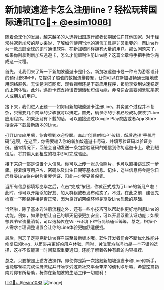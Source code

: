 # 新加坡遠遊卡怎么注册line？轻松玩转国际通讯[[TG💪+ @esim1088](https://t.me/s/esim1088)]

随着全球化的发展，越来越多的人选择出国旅行或者长期居住在其他国家。对于经常往返新加坡的朋友来说，了解如何使用当地的通信工具是非常重要的。而Line作为一款风靡全球的即时通讯软件，在新加坡同样拥有大量的用户。那么问题来了，如果你刚拿到新加坡遠遊卡，怎么才能顺利注册Line呢？这篇文章将手把手教你完成这一过程。

首先，让我们来了解一下新加坡遠遊卡是什么。新加坡遠遊卡是一种专为游客设计的预付费SIM卡，它提供了超值的数据流量套餐，让你可以在新加坡畅通无阻地使用网络服务。无论是浏览网页、观看视频还是下载应用程序，都能享受到快速稳定的上网体验。此外，远遊卡还支持语音通话和短信功能，非常适合需要频繁联系家人或朋友的用户。

接下来，我们进入正题——如何用新加坡遠遊卡注册Line。其实这个过程并不复杂，只需要几个简单的步骤就可以搞定。首先，确保你的手机已经成功安装了Line应用程序。如果还没有下载的话，可以直接通过Google Play商店或者App Store搜索并下载最新版本的Line。

打开Line应用后，你会看到欢迎界面。点击“创建新账户”按钮，然后选择“手机号码”选项。在这里，你需要输入你的新加坡遠遊卡号码，并填写验证码以验证身份。通常情况下，系统会自动发送一条包含验证码的短信到你的远遊卡上。收到短信后，将其输入到相应的框中即可完成验证。

接下来的一部是设置个人信息。你可以上传一张头像照片，也可以直接跳过这一步骤。接着填写用户名、密码以及出生日期等基本信息。记住，这些信息将会是你日后登录Line账户时的重要凭证，因此一定要妥善保管。

当所有信息都填写完毕之后，点击“完成”按钮，你就正式成为了Line的新用户啦！此时，你可以开始添加好友、加入群组或者发布动态了。不过，在此之前，建议先检查一下网络连接是否正常，因为良好的网络环境是享受Line乐趣的基础。

当然啦，除了基本的注册流程之外，还有一些小技巧可以帮助你更好地利用Line的功能。例如，如果你想让自己的聊天记录更加安全，可以开启双重认证功能；如果想要节省流量消耗，可以选择仅在Wi-Fi环境下进行视频通话等等。总之，根据个人需求合理调整设置会让你的Line体验更加舒适便捷。

最后，别忘了定期更新Line客户端至最新版本哦。软件开发者们会不断优化性能并修复已知bug，从而带来更好的用户体验。同时，关注官方账号也是一个不错的选择，这样不仅能第一时间获取重要通知，还能了解到各种有趣的内容推荐。

总之，只要按照上述方法操作，即使你是第一次接触新加坡遠遊卡和Line的新手，也能够轻松完成注册流程并开始享受这款社交平台带来的便利与乐趣。希望这篇指南对你有所帮助，祝你在新加坡的生活工作一切顺利！

[[TG💪+ @esim1088](https://t.me/s/esim1088) ![Image](https://i.postimg.cc/4NQfJmqS/Snipaste-2025-05-13-00-14-12.png)]